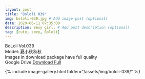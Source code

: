 ```yaml
---
layout: post
title: "Bololi 039"
img: bololi-039.jpg # Add image post (optional)
date: 2020-06-11 07:35:00
description: Sexy girl. # Add post description (optional)
tag: [cute, sexy, Bololi]
---
```

BoLoli Vol.039  
Model: 夏小秋秋秋                                   
Images in download package have full quality                    
Google Drive [Download Full](http://gestyy.com/eqpbZY)

{% include image-gallery.html folder="/assets/img/bololi-039/" %}
